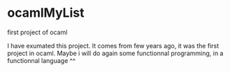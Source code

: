 # ocamlMyList
first project of ocaml

I have exumated this project. 
It comes from few years ago, it was the first project in ocaml.
Maybe i will do again some functionnal programming, in a functionnal language ^^
